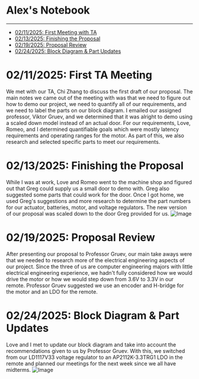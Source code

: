 # Alex's Notebook
---
- [02/11/2025: First Meeting with TA](02/11/2025:-First-TA-Meeting)
- [02/13/2025: Finishing the Proposal](02/13/2025:-Finishing-the-Proposal)
- [02/19/2025: Proposal Review](02/19/2025:-Proposal-Review)
- [02/24/2025: Block Diagram & Part Updates](02/24/2025:-Block-Diagram-&-Part-Updates)

# 02/11/2025: First TA Meeting
We met with our TA, Chi Zhang to discuss the first draft of our proposal. The main notes we came out of the meeting with was that we need to figure out how to demo our project, we need to quantify all of our requirements, and we need to label the parts on our block diagram. I emailed our assigned professor, Viktor Gruev, and we determined that it was alright to demo using a scaled down model instead of an actual door. For our requirements, Love, Romeo, and I determined quantifiable goals which were mostly latency requirements and operating ranges for the motor. As part of this, we also research and selected specific parts to meet our requirements.

# 02/13/2025: Finishing the Proposal
While I was at work, Love and Romeo went to the machine shop and figured out that Greg could supply us a small door to demo with. Greg also suggested some parts that could work for the door. Once I got home, we used Greg's suggestions and more research to determine the part numbers for our actuator, batteries, motor, and voltage regulators. The new version of our proposal was scaled down to the door Greg provided for us.
![Image](Block-Diagram-v1.0.png)

# 02/19/2025: Proposal Review
After presenting our proposal to Professor Gruev, our main take aways were that we needed to research more of the electrical engineering aspects of our project. Since the three of us are computer engineering majors with little electrical engineering experience, we hadn't fully considered how we would drive the motor or how we would step down from 3.6V to 3.3V in our remote. Professor Gruev suggested we use an encoder and H-bridge for the motor and an LDO for the remote.

# 02/24/2025: Block Diagram & Part Updates
Love and I met to update our block diagram and take into account the recommendations given to us by Professor Gruev. With this, we switched from our LD1117V33 voltage regulator to an AP2112K-3.3TRG1 LDO in the remote and planned our meetings for the next week since we all have midterms.
![Image](Block-Diagram-v2.0.png)